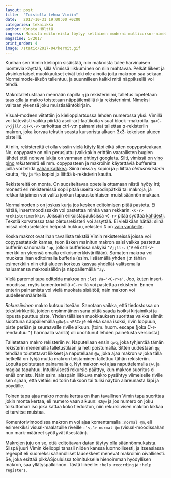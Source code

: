 ```yaml
---
layout: post
title:  "Toistolla tehoa Vimiin"
date:   2017-10-31 19:00:00 +0200
categories: tekniikka
author: Konsta Hölttä
ingress: Monista editoreista löytyy sellainen moderni multicursor-nimeä kantava ominaisuus, jolla voi toistaa saman editoinnin moneen kohtaan. Missä Vimin visual block -tila ei riitä eivätkä purkkaskriptit maistu, voi käyttää makroja, eli livenä talletettavia komentosarjoja. Makrot tietty sopivat vähän kaikenlaiseen muuhunkin, ja multicursorhömppäeditoreista yleensä löytyy nekin. Jos editorissa ei ole makroja, niin se soveltuu korkeintaan ostoslistan kirjoittamiseen.
magazine: 5/2017
print_order: 4
image: /static/2017-04/kermit.gif
---
```

Kunhan sen Vimin kieliopin sisäistää, niin makroista tulee harvinaisen luontevia käyttää, sillä Vimissä liikkuminen on niin mahtavaa. Pelkät liikeet ja yksinkertaiset muokkaukset eivät toki ole ainoita joita makroon saa sekaan. Normalmode-äksön tallentuu, ja suunnilleen kaikki mitä näppiksellä voi tehdä.

Makrotalletustilaan mennään napilla `q` ja rekisterinimi, talletus lopetetaan taas `q`:lla ja makro toistetaan näppäilemällä `@` ja rekisterinimi. Nimeksi valitaan yleensä joku muistisääntökirjain.

Visual-modeen viitattiin jo kielioppiartsussa lehden numerossa yksi. Vimillä voi kätevästi vaikka piirtää ascii-art-laatikoita visual block -makroilla. `qa<C-v>jjllr.q` (`<C-v>` tarkoittaa ctrl-v:n painamista) tallettaa *a*-rekisteriin makron, joka korvaa tekstin seasta kursorista alkaen 3x3-kokoisen alueen pisteillä.

Ai niin, rekistereitä ei olla vissiin vielä käyty läpi eikä siten copypasteakaan. No, copypaste on niin perusjuttu (vaikkakin erittäin vaarallisten bugien lähde) että noheva lukija on varmaan ehtinyt googlata. Silti, vimissä on [vino pino][1] *rekistereitä* eli mm. copypasteen ja makroihin käytettäviä buffereita joilla voi tehdä [vähän kaikkea][2]. Siinä missä `y` kopioi ja `p` liittää *oletusrekisterin* kautta, `"ky` ja `"kp` kopioi ja liittää *k*-rekisterin kautta.

Rekistereitä on monta. On suositeltavaa opetella ottamaan niistä hyöty irti; monesti eri rekistereissä sopii pitää useita koodinpätkiä tai makroja, ja rekkarikirjaimen voi valita jonkun tapauskohtaisen muistisäännön mukaan.

Normalmoden `p` on joskus kurja jos kesken editoimisen pitää pasteta. Ei hätää, insertmoodissakin voi pastettaa minkä vaan rekkarin: `<C-r><rekisterimerkki>`. Joissain erikoistapauksissa `<C-r>` pitää syöttää [kahdesti][3]. Tekstiä korvatessa taas oletusrekisteri voi ärsyttää. Ei vieläkään hätää: siinä missä oletusrekisteri helposti hukkuu, rekisteri *0* on [vain yankeille][4].

Koska makrot ovat ihan tavallista tekstiä Vimin rekistereissä joissa voi copypastatakin kamaa, tuon äsken mainitun makron saisi vaikka pastettua bufferiin sanomalla `"ap`, jolloin bufferissa näkyisi `^Vjjllr.` (`^V` eli ctrl-v-merkki on yleensä omalla erikoismerkkivärillään). Samaten makroa voi muokata ihan editoimalla bufferia (esim. lisäämällä yhden `j`:n tähän esimerkkiin niin että alueen korkeus kasvaa yhdellä) valitsemalla haluamansa makrosisällön ja näppäilemällä `"ay`.

Vielä parempi tapa editoida makroa on `:let @a='<C-r>a'`. Joo, kuten insert-moodissa, myös komentorivillä `<C-r>`:llä voi pastettaa rekisterin. Ennen enterin painamista voi vielä muokata sisältöä; näin makron voi uudelleenmääritellä.

*Rekursiivinen* makro kutsuu itseään. Sanotaan vaikka, että tiedostossa on tekstivirkkeitä, joiden ensimmäinen sana pitää saada isoiksi kirjaimiksi ja lopusta puuttuu piste. Yhden tälläisen muokkauksen suorittaa vaikka silmät sidottuna näppäilemällä `gUw$a.<ESC>j0` eli eka sana isoksi, rivin loppuun, piste perään ja seuraavalle riville alkuun. [toim. huom. escape (joka C-r-rendautuu `^[` harmaalla värillä) oli unohtunut lehden painetusta versiosta]

Talletetaan makro rekisteriin *w*. Naputellaan ensin `qwq`, joka tyhjentää tämän rekisterin menemällä talletustilaan ja heti poistumalla. Sitten uudestaan `qw`, tehdään toistettavat liikkeet ja naputellaan `@w`, joka ajaa makron *w* joka tällä hetkellä on tyhjä mutta makron toistaminen tallettuu tähän rekisteriin. Lopulta poistutaan painamalla `q`. Nyt makron voi ajaa naputtelemalla `@w`, ja magiaa tapahtuu. Intuitiivisesti rekursio päättyy, kun makron suoritus ei enää onnistu. Näin esim. alaspäin liikkuva makro pysähtyy viimeiselle riville sen sijaan, että vetäisi editorin tukkoon tai tulisi näytön alareunasta läpi ja pöydälle.

Toinen tapa ajaa makro monta kertaa on ihan tavallinen Vimin tapa suorittaa jokin monta kertaa, eli numero vaan alkuun: `42@w` ja jos numero on joku tolkuttoman iso joka kattaa koko tiedoston, niin rekursiivisen makron kikkaa ei tarvitse muistaa.

Komentorivimoodissa makron m voi ajaa komentamalla `:normal @m`, eli esimerkiksi visual-maalatuille riveille `:'<,'> normal @m` (visual-moodissahan nuo mark-määreet syöttyvät itsestään).

Makrojen juju on se, että editoitavan datan täytyy olla säännönmukaista. Siispä juuri Vimin kielioppi tanssii niiden kanssa luonnollisesti, ja itseasiassa regexpit eli suomeksi säännölliset lausekkeet menevät makroihin oivallisesti. Se, joka esittää pikkASjouluissa toimitukselle hienoimman hyödyllisen makron, saa yllätyspalkinnon. Tästä liikeelle: `:help recording` ja `:help registers`.

[1]: http://vimdoc.sourceforge.net/htmldoc/change.html#registers
[2]: http://of-vim-and-vigor.blogspot.fi/2012/01/rap-on-vims-registers.html
[3]: http://vimdoc.sourceforge.net/htmldoc/insert.html#i_CTRL-R_CTRL-R
[4]: http://vimcasts.org/episodes/meet-the-yank-register/
